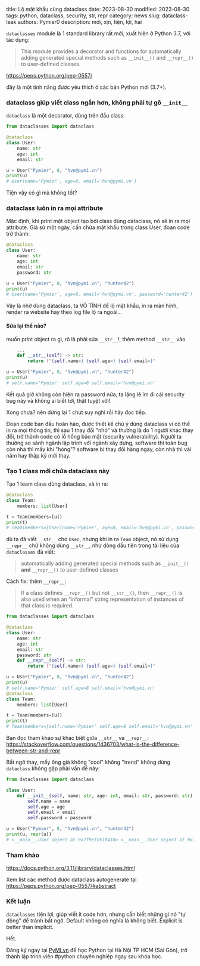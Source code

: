 title: Lộ mật khẩu cùng dataclass
date: 2023-08-30
modified: 2023-08-30
tags: python, dataclass, security, str, repr
category: news
slug: dataclass-leak
authors: Pymier0
description: mới, xịn, tiện, lợi, hại

`dataclasses` module là 1 standard library rất mới, xuất hiện ở Python 3.7, với tác dụng:

> This module provides a decorator and functions for automatically adding generated special methods such as `__init__()` and `__repr__()` to user-defined classes.

<https://peps.python.org/pep-0557/>

đây là một tính năng được yêu thích ở các bản Python mới (3.7+).

### dataclass giúp viết class ngắn hơn, không phải tự gõ `__init__`
`dataclass` là một decorator, dùng trên đầu class:

```py
from dataclasses import dataclass

@dataclass
class User:
    name: str
    age: int
    email: str

u = User("Pymier", 8, "hvn@pymi.vn")
print(u)
# User(name='Pymier', age=8, email='hvn@pymi.vn')
```

Tiện vậy có gì mà không tốt?
### dataclass luôn in ra mọi attribute
Mặc định, khi print một object tạo bởi class dùng dataclass, nó sẽ in ra mọi attribute.
Giả sử một ngày, cần chứa mật khẩu trong class User, đoạn code trở thành:

```py
@dataclass
class User:
    name: str
    age: int
    email: str
    password: str

u = User("Pymier", 8, "hvn@pymi.vn", "hunter42")
print(u)
# User(name='Pymier', age=8, email='hvn@pymi.vn', password='hunter42')
```

Vậy là nhờ dùng dataclass, ta VÔ TÌNH để lộ mật khẩu, in ra màn hình, render ra website hay theo log file lộ ra ngoài...

#### Sửa lại thế nào?
muốn print object ra gì, rõ là phải sửa `__str__`!, thêm method `__str__` vào

```py
    ...
    def __str__(self) -> str:
        return f"{self.name=} {self.age=} {self.email=}"

u = User("Pymier", 8, "hvn@pymi.vn", "hunter42")
print(u)
# self.name='Pymier' self.age=8 self.email='hvn@pymi.vn'
```
Kết quả giờ không còn hiện ra password nữa, ta lặng lẽ ỉm đi cái security bug này và không ai biết tới, thật tuyệt vời!

Xong chưa? nên dừng lại 1 chút suy nghĩ rồi hãy đọc tiếp.

Đoạn code ban đầu hoàn hảo, được thiết kế chủ ý dùng dataclass vì có thể in ra mọi thông tin, thì sau 1 thay đổi "nhỏ" và thường là do 1 người khác thay đổi, trở thành code có lỗ hổng bảo mật (security vulnerability).
Người ta thường so sánh ngành lập trình với ngành xây dựng, software thì toàn bug còn nhà thì mấy khi "hỏng"? software bị thay đổi hàng ngày, còn nhà thì vài năm hay thập kỷ mới thay.

### Tạo 1 class mới chứa dataclass này
Tạo 1 team class dùng dataclass, và in ra:

```py
@dataclass
class Team:
    members: list[User]

t = Team(members=[u])
print(t)
# Team(members=[User(name='Pymier', age=8, email='hvn@pymi.vn', password='hunter42')])
```
dù ta đã viết `__str__` cho `User`, nhưng khi in ra `Team` object, nó sử dụng `__repr__` chứ không dùng `__str__`, như dòng đầu tiên trong tài liệu của `dataclasses` đã viết:

>  automatically adding generated special methods such as `__init__()` **and** `__repr__()` to user-defined classes

Cách fix: thêm `__repr__`:

> If a class defines `__repr__()` but not `__str__()`, then `__repr__()` is also used when an “informal” string representation of instances of that class is required.

```py
from dataclasses import dataclass

@dataclass
class User:
    name: str
    age: int
    email: str
    password: str
    def __repr__(self) -> str:
        return f"{self.name=} {self.age=} {self.email=}"

u = User("Pymier", 8, "hvn@pymi.vn", "hunter42")
print(u)
# self.name='Pymier' self.age=8 self.email='hvn@pymi.vn'
@dataclass
class Team:
    members: list[User]

t = Team(members=[u])
print(t)
# Team(members=[self.name='Pymier' self.age=8 self.email='hvn@pymi.vn'])
```

Bạn đọc tham khảo sự khác biệt giữa `__str__` và `__repr__`: <https://stackoverflow.com/questions/1436703/what-is-the-difference-between-str-and-repr>

Bất ngờ thay, mấy ông già không "cool" không "trend" không dùng `dataclass` không gặp phải vấn đề này:

```py
from dataclasses import dataclass

class User:
    def __init__(self, name: str, age: int, email: str, password: str):
        self.name = name
        self.age = age
        self.email = email
        self.password = password

u = User("Pymier", 8, "hvn@pymi.vn", "hunter42")
print(u, repr(u))
# <__main__.User object at 0x7f9efd510410> <__main__.User object at 0x7f9efd510410>
```

### Tham khảo
<https://docs.python.org/3.11/library/dataclasses.html>

Xem list các method được dataclass autogenerate tại <https://peps.python.org/pep-0557/#abstract>

### Kết luận
`dataclasses` tiện lợi, giúp viết ít code hơn, nhưng cần biết những gì nó "tự động" để tránh bất ngờ.
Default không có nghĩa là không biết. Explicit is better than implicit.

Hết.

Đăng ký ngay tại [PyMI.vn](https://pymi.vn) để học Python tại Hà Nội TP HCM (Sài Gòn),
trở thành lập trình viên #python chuyên nghiệp ngay sau khóa học.
